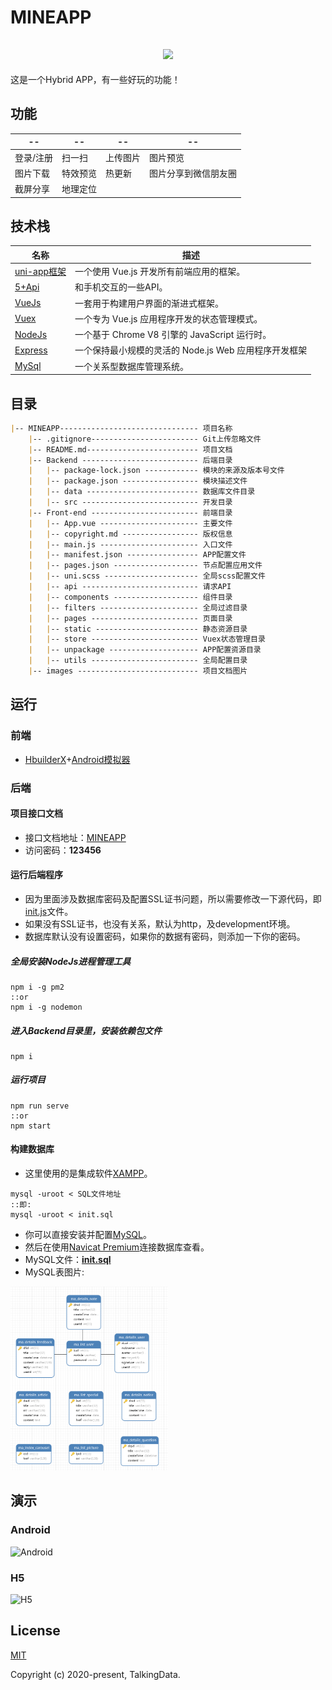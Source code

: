 # MINEAPP

<h2 style="text-align:center;"><a href="https://github.com/biaov/MINEAPP"><img src="https://img.shields.io/badge/version-1.0.0-blue" /></a></h2>

这是一个Hybrid APP，有一些好玩的功能！

## 功能

| --        | --       | --       | --                   |
|-----------|----------|----------|----------------------|
| 登录/注册 | 扫一扫   | 上传图片 | 图片预览             |
| 图片下载  | 特效预览 | 热更新   | 图片分享到微信朋友圈 |
| 截屏分享  | 地理定位 |          |                      |

## 技术栈

| 名称                                                            | 描述                                                  |
|-----------------------------------------------------------------|-------------------------------------------------------|
| [uni-app框架](https://uniapp.dcloud.io/README)                  | 一个使用 Vue.js 开发所有前端应用的框架。              |
| [5+Api](http://www.html5plus.org/doc/zh_cn/accelerometer.html#) | 和手机交互的一些API。                                 |
| [VueJs](https://cn.vuejs.org/)                                  | 一套用于构建用户界面的渐进式框架。                    |
| [Vuex](https://vuex.vuejs.org/zh/)                              | 一个专为 Vue.js 应用程序开发的状态管理模式。          |
| [NodeJs](http://nodejs.cn/api/)                                 | 一个基于 Chrome V8 引擎的 JavaScript 运行时。         |
| [Express](http://expressjs.com/)                                | 一个保持最小规模的灵活的 Node.js Web 应用程序开发框架 |
| [MySql](https://www.mysql.com/)                                 | 一个关系型数据库管理系统。                            |

## 目录

```Markdown
|-- MINEAPP------------------------------- 项目名称
    |-- .gitignore------------------------ Git上传忽略文件
    |-- README.md------------------------- 项目文档
    |-- Backend -------------------------- 后端目录
    |   |-- package-lock.json ------------ 模块的来源及版本号文件
    |   |-- package.json ----------------- 模块描述文件
    |   |-- data ------------------------- 数据库文件目录
    |   |-- src -------------------------- 开发目录
    |-- Front-end ------------------------ 前端目录
    |   |-- App.vue ---------------------- 主要文件
    |   |-- copyright.md ----------------- 版权信息
    |   |-- main.js ---------------------- 入口文件
    |   |-- manifest.json ---------------- APP配置文件
    |   |-- pages.json ------------------- 节点配置应用文件
    |   |-- uni.scss --------------------- 全局scss配置文件
    |   |-- api -------------------------- 请求API
    |   |-- components ------------------- 组件目录
    |   |-- filters ---------------------- 全局过滤目录
    |   |-- pages ------------------------ 页面目录
    |   |-- static ----------------------- 静态资源目录
    |   |-- store ------------------------ Vuex状态管理目录
    |   |-- unpackage -------------------- APP配置资源目录
    |   |-- utils ------------------------ 全局配置目录
    |-- images --------------------------- 项目文档图片

```

## 运行

### 前端

* [HbuilderX](https://www.dcloud.io/hbuilderx.html)+[Android模拟器](http://www.ldmnq.com/ldy/baidu.html)

### 后端

#### 项目接口文档

* 接口文档地址：[MINEAPP](https://www.showdoc.cc/mineapps)
* 访问密码：**123456**

#### 运行后端程序

* 因为里面涉及数据库密码及配置SSL证书问题，所以需要修改一下源代码，即[init.js](./Backend/src/init.js)文件。
* 如果没有SSL证书，也没有关系，默认为http，及development环境。
* 数据库默认没有设置密码，如果你的数据有密码，则添加一下你的密码。

##### 全局安装NodeJs进程管理工具

```Basic
npm i -g pm2
::or
npm i -g nodemon
```

##### 进入Backend目录里，安装依赖包文件

```Basic
npm i
```

##### 运行项目

```Basic
npm run serve
::or
npm start
```

#### 构建数据库

* 这里使用的是集成软件[XAMPP](https://www.apachefriends.org/index.html)。

```Basic
mysql -uroot < SQL文件地址
::即:
mysql -uroot < init.sql
```

* 你可以直接安装并配置[MySQL](https://www.mysql.com/)。
* 然后在使用[Navicat Premium](http://www.navicat.com.cn/store/navicat-premium)连接数据库查看。
* MySQL文件：**[init.sql](./Backend/data/init.sql)**
* MySQL表图片:

<img src="./Backend/data/table.png" width="50%" alt="数据库表" title="数据库表">

## 演示

### Android

<img src="http://app.biaov.cn/mineapp/images/qrcode/android.png" width="200px" alt="Android" title="Android">

### H5

<img src="http://app.biaov.cn/mineapp/images/qrcode/H5.png" width="200px" alt="H5" title="H5">

## License

[MIT](http://opensource.org/licenses/MIT)

Copyright (c) 2020-present, TalkingData.

[^_^]: 我们改变不了生活，但是我们可以改变对待生活的态度。
[^_^]: 作者就是一个逗比。